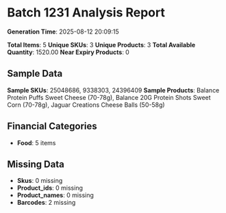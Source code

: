 # Batch 1231 Analysis Report

**Generation Time**: 2025-08-12 20:09:15

**Total Items**: 5
**Unique SKUs**: 3
**Unique Products**: 3
**Total Available Quantity**: 1520.00
**Near Expiry Products**: 0

## Sample Data
**Sample SKUs**: 25048686, 9338303, 24396409
**Sample Products**: Balance Protein Puffs Sweet Cheese (70-78g), Balance 20G Protein Shots Sweet Corn (70-78g), Jaguar Creations Cheese Balls (50-58g)

## Financial Categories
- **Food**: 5 items

## Missing Data
- **Skus**: 0 missing
- **Product_ids**: 0 missing
- **Product_names**: 0 missing
- **Barcodes**: 2 missing
